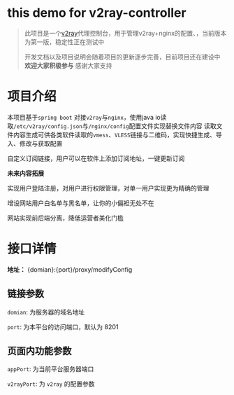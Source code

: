 # this demo for v2ray-controller
> 此项目是一个[v2ray](https://www.v2ray.com/)代理控制台，用于管理v2ray+nginx的配置、，当前版本为第一版，稳定性正在测试中
> 
> 开发文档以及项目说明会随着项目的更新逐步完善，目前项目还在建设中 **欢迎大家积极参与** 感谢大家支持
# 项目介绍
本项目基于`spring boot` 对接`v2ray`与`nginx`，使用java io读取`/etc/v2ray/config.json`与`/nginx/config`配置文件实现替换文件内容
读取文件内容生成可供各类软件读取的`vmess`、`VLESS`链接与二维码，实现快捷生成、导入、修改与获取配置

自定义订阅链接，用户可以在软件上添加订阅地址，一键更新订阅

**未来内容拓展**

实现用户登陆注册，对用户进行权限管理，对单一用户实现更为精确的管理

增设网站用户白名单与黑名单，让你的小偏袒无处不在

网站实现前后端分离，降低运营者美化门槛

# 接口详情
**地址：**
{domian}:{port}/proxy/modifyConfig
## 链接参数
`domian`: 为服务器的域名地址

`port`: 为本平台的访问端口，默认为 8201
## 页面内功能参数
`appPort`: 为当前平台服务器端口

`v2rayPort`: 为 `v2ray` 的配置参数